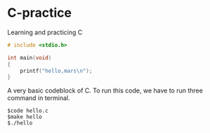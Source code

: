 # C-practice
Learning and practicing C

```C
# include <stdio.h>

int main(void)
{
    printf("hello,mars\n");
}
```

A very basic codeblock of C. To run this code, we have to run three command in terminal.
```
$code hello.c
$make hello
$./hello
```
